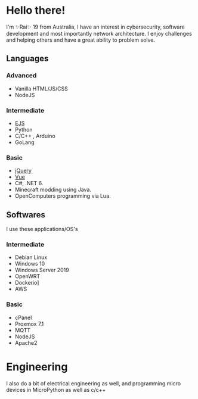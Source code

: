# Hello there!

I'm ✨Rai✨ 19 from Australia, I have an interest in cybersecurity, software development and most importantly network architecture. I enjoy challenges and helping others and have a great ability to problem solve.

## Languages

### Advanced
- Vanilla HTML/JS/CSS
- NodeJS

### Intermediate
- [EJS](https://ejs.co/)
- Python
- C/C++ , Arduino
- GoLang

### Basic
- [jQuery](https://jquery.com/)
- [Vue](https://vuejs.org/)
- C#, .NET 6.
- Minecraft modding using Java.
- OpenComputers programming via Lua.

## Softwares

I use these applications/OS's 
### Intermediate
- Debian Linux
- Windows 10
- Windows Server 2019
- OpenWRT
- Dockerio]
- AWS

### Basic

- cPanel
- Proxmox 7.1
- MQTT
- NodeJS
- Apache2

# Engineering

I also do a bit of electrical engineering as well, and programming micro devices in MicroPython as well as c/c++

